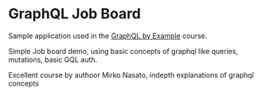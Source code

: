 # GraphQL Job Board

Sample application used in the [GraphQL by Example](https://www.udemy.com/course/graphql-by-example/?referralCode=7ACEB04674F000BAC061) course.


Simple Job board demo, using basic concepts of graphql like queries, mutations, basic GQL auth.

Excellent course by authoor Mirko Nasato, indepth explanations of graphql concepts
